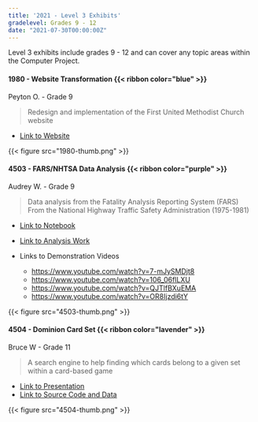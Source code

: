 ```yaml
---
title: '2021 - Level 3 Exhibits'
gradelevel: Grades 9 - 12
date: "2021-07-30T00:00:00Z"
---
```


Level 3 exhibits include grades 9 - 12 and can cover any topic areas within the Computer Project.

#### 1980 - Website Transformation  {{< ribbon color="blue" >}}

Peyton O. - Grade 9

> Redesign and implementation of the First United Methodist Church website

* [Link to Website](https://www.fumcwl.org/)

{{< figure src="1980-thumb.png" >}}

#### 4503 - FARS/NHTSA Data Analysis {{< ribbon color="purple" >}}

Audrey W. - Grade 9

> Data analysis from the Fatality Analysis Reporting System (FARS) From the National Highway Traffic Safety Administration (1975-1981)

* [Link to Notebook](4503-notebook.pdf)
* [Link to Analysis Work](4503-analysis.pdf)

* Links to Demonstration Videos
  * https://www.youtube.com/watch?v=7-mJySMDjt8
  * https://www.youtube.com/watch?v=106_06flLXU
  * https://www.youtube.com/watch?v=QJTlfBXuEMA
  * https://www.youtube.com/watch?v=OR8Ijzdi6tY

{{< figure src="4503-thumb.png" >}}

#### 4504 - Dominion Card Set {{< ribbon color="lavender" >}}

Bruce W - Grade 11

> A search engine to help finding which cards belong to a given set within a card-based game

* [Link to Presentation](4504-presentation.pdf)
* [Link to Source Code and Data](4504-code_data.pdf)

{{< figure src="4504-thumb.png" >}}
